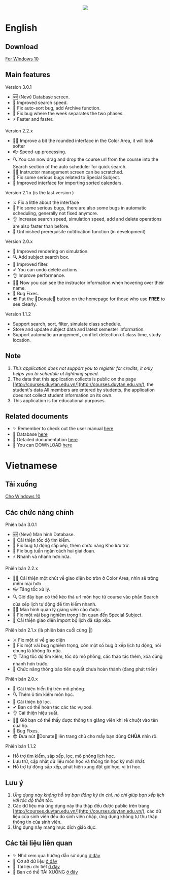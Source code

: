 <p align="center">
<img src="https://raw.githubusercontent.com/toky0s/cs4rsa_core/main/cs4rsa_core/Images/background.png"></img>
</p>

# English
## Download
[For Windows 10](https://github.com/toky0s/cs4rsa_core/releases)

## Main features
Version 3.0.1
- 🆕 (New) Database screen.
- 🔎 Improved search speed.
- 🏪 Fix auto-sort bug, add Archive function.
- 🐛 Fix bug where the week separates the two phases.
- ⚡ Faster and faster.


Version 2.2.x
- 🐱‍🐉 Improve a bit the rounded interface in the Color Area, it will look softer
- 👓 Speed-up processing.
- 🔍 You can now drag and drop the course url from the course into the Search section of the auto scheduler for quick search.
- 👩‍🏫 Instructor management screen can be scratched.
- 🐛 Fix some serious bugs related to Special Subject.
- 🧪 Improved interface for importing sorted calendars.


Version 2.1.x (is the last version )
- ⚔ Fix a little about the interface
- 🐛 Fix some serious bugs, there are also some bugs in automatic scheduling, generally not fixed anymore.
- 👌 Increase search speed, simulation speed, add and delete operations are also faster than before.
- 🔮 Unfinished prerequisite notification function (in development)


Version 2.0.x
- 🏫 Improved rendering on simulation.
- 🔍 Add subject search box.
- 🧪 Improved filter.
- ✔ You can undo delete actions.
- 👌 Improve performance.
- 👩‍🏫 Now you can see the instructor information when hovering over their name.
- 🐛 Bug Fixes.
- 😎 Put the 🎁Donate🎁 button on the homepage for those who use **FREE** to see clearly.

Version 1.1.2
- Support search, sort, filter, simulate class schedule.
- Store and update subject data and latest semester information.
- Support automatic arrangement, conflict detection of class time, study location.

## Note
1. *This application does not support you to register for credits, it only helps you to schedule at lightning speed.*
2. The data that this application collects is public on the page [http://courses.duytan.edu.vn/](http://courses.duytan.edu.vn/), the student's data All members are entered by students, the application does not collect student information on its own.
3. This application is for educational purposes.

## Related documents
- ✨ Remember to check out the user manual [here](https://toky0s.github.io/cs4rsa_core/)
- 🍗 Database [here](https://dbdiagram.io/d/6155a57d825b5b01461a9d75)
- 📃 Detailed documentation [here](https://drive.google.com/drive/folders/152TG-3yCybnFQmQvysOgMIlQdc7U5cnO?usp=sharing)
- 🍠 You can DOWNLOAD [here](https://drive.google.com/drive/folders/1mtnhC8AmVsPO0KnyOueQRbvcyHVnMzxO?usp=sharing)


# Vietnamese
## Tải xuống
[Cho Windows 10](https://github.com/toky0s/cs4rsa_core/releases)

## Các chức năng chính
Phiên bản 3.0.1
- 🆕 (New) Màn hình Database.
- 🔎 Cải thiện tốc độ tìm kiếm.
- 🏪 Fix bug tự động sắp xếp, thêm chức năng Kho lưu trữ.
- 🐛 Fix bug tuần ngăn cách hai giai đoạn.
- ⚡ Nhanh và nhanh hơn nữa.

Phiên bản 2.2.x
- 🐱‍🐉 Cải thiện một chút về giao diện bo tròn ở Color Area, nhìn sẽ trông mềm mại hơn
- 👓 Tăng tốc xử lý.
- 🔍 Giờ đây bạn có thể kéo thả url môn học từ course vào phần Search của xếp lịch tự động để tìm kiếm nhanh.
- 👩‍🏫 Màn hình quản lý giảng viên cào được.
- 🐛 Fix một vài bug nghiêm trọng liên quan đến Special Subject.
- 🧪 Cải thiện giao diện import bộ lịch đã sắp xếp.


Phiên bản 2.1.x (là phiên bản cuối cùng 🐧)
- ⚔ Fix một xí về giao diện
- 🐛 Fix một vài bug nghiêm trọng, còn một số bug ở xếp lịch tự động, nói chung là không fix nữa.
- 👌 Tăng tốc độ tìm kiếm, tốc độ mô phỏng, các thao tác thêm, xóa cũng nhanh hơn trước.
- 🔮 Chức năng thông báo tiên quyết chưa hoàn thành (đang phát triển)


Phiên bản 2.0.x
- 🏫 Cải thiện hiển thị trên mô phỏng.
- 🔍 Thêm ô tìm kiếm môn học.
- 🧪 Cải thiện bộ lọc.
- ✔ Bạn có thể hoàn tác các tác vụ xoá.
- 👌 Cải thiện hiệu suất.
- 👩‍🏫 Giờ bạn có thể thấy được thông tin giảng viên khi rê chuột vào tên của họ.
- 🐛 Bug Fixes.
- 😎 Đưa nút 🎁Donate🎁 lên trang chủ cho mấy bạn dùng **CHÙA** nhìn rõ.

Phiên bản 1.1.2
- Hỗ trợ tìm kiếm, sắp xếp, lọc, mô phỏng lịch học.
- Lưu trữ, cập nhật dữ liệu môn học và thông tin học kỳ mới nhất.
- Hỗ trợ tự động sắp xếp, phát hiện xung đột giờ học, vị trí học.

## Lưu ý
1. *Ứng dụng này không hỗ trợ bạn đăng ký tín chỉ, nó chỉ giúp bạn xếp lịch với tốc độ thần tốc.*
2. Các dữ liệu mà ứng dụng này thu thập đều được public trên trang [http://courses.duytan.edu.vn/](http://courses.duytan.edu.vn/), các dữ liệu của sinh viên đều do sinh viên nhập, ứng dụng không tự thu thập thông tin của sinh viên.
3. Ứng dụng này mang mục đích giáo dục.

## Các tài liệu liên quan
- ✨ Nhớ xem qua hướng dẫn sử dụng [ở đây](https://toky0s.github.io/cs4rsa_core/)
- 🍗 Cơ sở dữ liệu [ở đây](https://dbdiagram.io/d/6155a57d825b5b01461a9d75)
- 📃 Tài liệu chi tiết [ở đây](https://drive.google.com/drive/folders/152TG-3yCybnFQmQvysOgMIlQdc7U5cnO?usp=sharing)
- 🍠 Bạn có thể TẢI XUỐNG [ở đây](https://drive.google.com/drive/folders/1mtnhC8AmVsPO0KnyOueQRbvcyHVnMzxO?usp=sharing)
